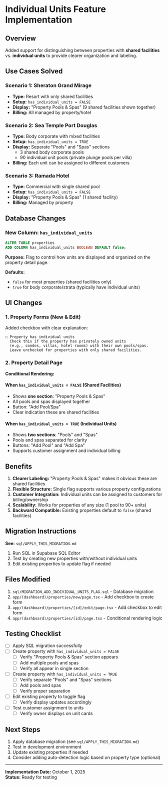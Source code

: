 # Individual Units Feature Implementation

## Overview
Added support for distinguishing between properties with **shared facilities** vs. **individual units** to provide clearer organization and labeling.

## Use Cases Solved

### Scenario 1: Sheraton Grand Mirage
- **Type:** Resort with only shared facilities
- **Setup:** `has_individual_units = FALSE`
- **Display:** "Property Pools & Spas" (9 shared facilities shown together)
- **Billing:** All managed by property/hotel

### Scenario 2: Sea Temple Port Douglas
- **Type:** Body corporate with mixed facilities
- **Setup:** `has_individual_units = TRUE`
- **Display:** Separate "Pools" and "Spas" sections
  - 3 shared body corporate pools
  - 90 individual unit pools (private plunge pools per villa)
- **Billing:** Each unit can be assigned to different customers

### Scenario 3: Ramada Hotel
- **Type:** Commercial with single shared pool
- **Setup:** `has_individual_units = FALSE`
- **Display:** "Property Pools & Spas" (1 shared facility)
- **Billing:** Managed by property

## Database Changes

### New Column: `has_individual_units`
```sql
ALTER TABLE properties
ADD COLUMN has_individual_units BOOLEAN DEFAULT false;
```

**Purpose:** Flag to control how units are displayed and organized on the property detail page.

**Defaults:**
- `false` for most properties (shared facilities only)
- `true` for body corporate/strata (typically have individual units)

## UI Changes

### 1. Property Forms (New & Edit)
Added checkbox with clear explanation:
```
☐ Property has individual units
  Check this if the property has privately owned units 
  (e.g., condos, villas, hotel rooms) with their own pools/spas.
  Leave unchecked for properties with only shared facilities.
```

### 2. Property Detail Page
**Conditional Rendering:**

#### When `has_individual_units = FALSE` (Shared Facilities)
- Shows **one section**: "Property Pools & Spas"
- All pools and spas displayed together
- Button: "Add Pool/Spa"
- Clear indication these are shared facilities

#### When `has_individual_units = TRUE` (Individual Units)
- Shows **two sections**: "Pools" and "Spas"
- Pools and spas separated for clarity
- Buttons: "Add Pool" and "Add Spa"
- Supports customer assignment and individual billing

## Benefits

1. **Clearer Labeling:** "Property Pools & Spas" makes it obvious these are shared facilities
2. **Flexible Structure:** Single flag supports various property configurations
3. **Customer Integration:** Individual units can be assigned to customers for billing/ownership
4. **Scalability:** Works for properties of any size (1 pool to 90+ units)
5. **Backward Compatible:** Existing properties default to `false` (shared facilities)

## Migration Instructions

**See:** `sql/APPLY_THIS_MIGRATION.md`

1. Run SQL in Supabase SQL Editor
2. Test by creating new properties with/without individual units
3. Edit existing properties to update flag if needed

## Files Modified

1. `sql/MIGRATION_ADD_INDIVIDUAL_UNITS_FLAG.sql` - Database migration
2. `app/(dashboard)/properties/new/page.tsx` - Add checkbox to create form
3. `app/(dashboard)/properties/[id]/edit/page.tsx` - Add checkbox to edit form
4. `app/(dashboard)/properties/[id]/page.tsx` - Conditional rendering logic

## Testing Checklist

- [ ] Apply SQL migration successfully
- [ ] Create property with `has_individual_units = FALSE`
  - [ ] Verify "Property Pools & Spas" section appears
  - [ ] Add multiple pools and spas
  - [ ] Verify all appear in single section
- [ ] Create property with `has_individual_units = TRUE`
  - [ ] Verify separate "Pools" and "Spas" sections
  - [ ] Add pools and spas
  - [ ] Verify proper separation
- [ ] Edit existing property to toggle flag
  - [ ] Verify display updates accordingly
- [ ] Test customer assignment to units
  - [ ] Verify owner displays on unit cards

## Next Steps

1. Apply database migration (see `sql/APPLY_THIS_MIGRATION.md`)
2. Test in development environment
3. Update existing properties if needed
4. Consider adding auto-detection logic based on property type (optional)

---

**Implementation Date:** October 1, 2025  
**Status:** Ready for testing

